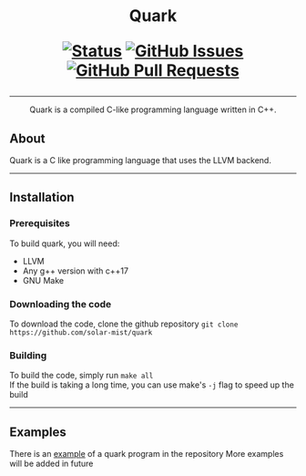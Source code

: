 <h1 align="center">
Quark

[![Status](https://img.shields.io/badge/status-active-success.svg)]() [![GitHub Issues](https://img.shields.io/github/issues/solar-mist/quark.svg)](https://github.com/solar-mist/quark/issues) [![GitHub Pull Requests](https://img.shields.io/github/issues-pr/solar-mist/quark.svg)](https://github.com/solar-mist/quark/pulls)
</h1>

---

<p align="center">
  Quark is a compiled C-like programming language written in C++.
</p>

## About
Quark is a C like programming language that uses the LLVM backend.

---

## Installation
### Prerequisites
To build quark, you will need:
* LLVM
* Any g++ version with c++17
* GNU Make
### Downloading the code
To download the code, clone the github repository `git clone https://github.com/solar-mist/quark`
### Building
To build the code, simply run `make all`
<br>
If the build is taking a long time, you can use make's `-j` flag to speed up the build

---

## Examples
There is an [example](example.qrk) of a quark program in the repository
More examples will be added in future